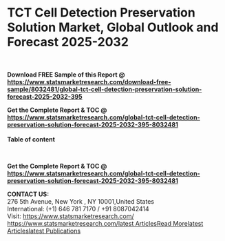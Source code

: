 <h1>TCT Cell Detection Preservation Solution Market, Global Outlook and Forecast 2025-2032</h1><br/><p><strong>Download FREE Sample of this Report @ <a href="https://www.statsmarketresearch.com/download-free-sample/8032481/global-tct-cell-detection-preservation-solution-forecast-2025-2032-395">https://www.statsmarketresearch.com/download-free-sample/8032481/global-tct-cell-detection-preservation-solution-forecast-2025-2032-395</a></strong></p><div><b>Get the Complete Report & TOC @ <a href="https://www.statsmarketresearch.com/global-tct-cell-detection-preservation-solution-forecast-2025-2032-395-8032481">https://www.statsmarketresearch.com/global-tct-cell-detection-preservation-solution-forecast-2025-2032-395-8032481</a></b></div><br><b>Table of content</b><p><br><div><b>Get the Complete Report & TOC @ <a href="https://www.statsmarketresearch.com/global-tct-cell-detection-preservation-solution-forecast-2025-2032-395-8032481">https://www.statsmarketresearch.com/global-tct-cell-detection-preservation-solution-forecast-2025-2032-395-8032481</a></b></div></p> <b>CONTACT US:</b><br>276 5th Avenue, New York , NY 10001,United States<br>International: (+1) 646 781 7170 / +91 8087042414<br>Visit: <a href="https://www.statsmarketresearch.com/">https://www.statsmarketresearch.com/</a><br><a href="https://gyeongbokgung.com">https://www.statsmarketresearch.com/</a><a href="https://hallyeomaritime.com">latest Articles</a><a href="https://jingwansa.com">Read More</a><a href=https://nguoiviet.jp/">latest Articles</a><a href="https://www.intelmarketresearch.com/">latest Publications</a>